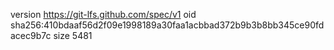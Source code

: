 version https://git-lfs.github.com/spec/v1
oid sha256:410bdaaf56d2f09e1998189a30faa1acbbad372b9b3b8bb345ce90fdacec9b7c
size 5481
